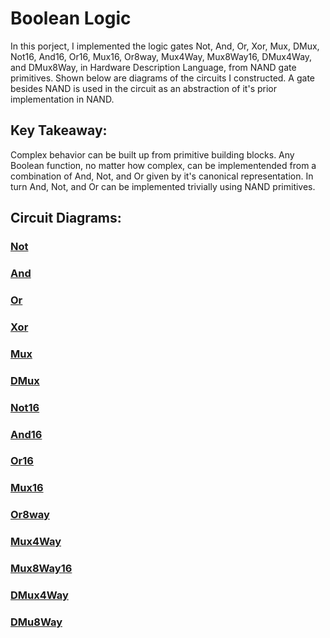 # Boolean Logic
In this porject, I implemented the logic gates Not, And, Or, Xor, Mux, DMux, Not16, And16, Or16, Mux16, Or8way, Mux4Way, Mux8Way16, DMux4Way, and DMux8Way, in 
Hardware Description Language, from NAND gate primitives. Shown below are diagrams of the circuits I constructed. A gate besides NAND is used in the circuit as an 
abstraction of it's prior implementation in NAND.

## Key Takeaway:
Complex behavior can be built up from primitive building blocks. Any Boolean function, no matter how complex, can be implementended from a combination of And, Not, 
and Or given by it's canonical representation. In turn And, Not, and Or can be implemented trivially using NAND primitives.

## Circuit Diagrams:

### [Not](https://github.com/jordanvieler/The_Elements_of_Computing_Systems/blob/main/Boolean_Logic/Not.hdl)

### [And](https://github.com/jordanvieler/The_Elements_of_Computing_Systems/blob/main/Boolean_Logic/And.hdl)

### [Or](https://github.com/jordanvieler/The_Elements_of_Computing_Systems/blob/main/Boolean_Logic/Or.hdl)

### [Xor](https://github.com/jordanvieler/The_Elements_of_Computing_Systems/blob/main/Boolean_Logic/Xor.hdl)

### [Mux](https://github.com/jordanvieler/The_Elements_of_Computing_Systems/blob/main/Boolean_Logic/Mux.hdl)

### [DMux](https://github.com/jordanvieler/The_Elements_of_Computing_Systems/blob/main/Boolean_Logic/DMux.hdl)

### [Not16](https://github.com/jordanvieler/The_Elements_of_Computing_Systems/blob/main/Boolean_Logic/And.hdl)

### [And16](https://github.com/jordanvieler/The_Elements_of_Computing_Systems/blob/main/Boolean_Logic/And.hdl)

### [Or16](https://github.com/jordanvieler/The_Elements_of_Computing_Systems/blob/main/Boolean_Logic/And.hdl)

### [Mux16](https://github.com/jordanvieler/The_Elements_of_Computing_Systems/blob/main/Boolean_Logic/And.hdl)

### [Or8way](https://github.com/jordanvieler/The_Elements_of_Computing_Systems/blob/main/Boolean_Logic/And.hdl)

### [Mux4Way](https://github.com/jordanvieler/The_Elements_of_Computing_Systems/blob/main/Boolean_Logic/And.hdl)

### [Mux8Way16](https://github.com/jordanvieler/The_Elements_of_Computing_Systems/blob/main/Boolean_Logic/And.hdl)

### [DMux4Way](https://github.com/jordanvieler/The_Elements_of_Computing_Systems/blob/main/Boolean_Logic/And.hdl)

### [DMu8Way](https://github.com/jordanvieler/The_Elements_of_Computing_Systems/blob/main/Boolean_Logic/And.hdl)

